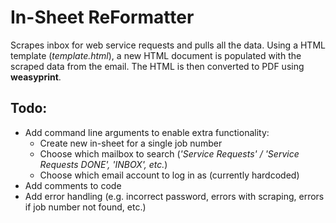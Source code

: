 # In-Sheet ReFormatter
Scrapes inbox for web service requests and pulls all the data.
Using a HTML template (*template.html*), a new HTML document is populated with the scraped data from the email.
The HTML is then converted to PDF using **weasyprint**.

## Todo:

* Add command line arguments to enable extra functionality:
	* Create new in-sheet for a single job number
	* Choose which mailbox to search (*'Service Requests' / 'Service Requests DONE', 'INBOX', etc.*)
	* Choose which email account to log in as (currently hardcoded)
* Add comments to code
* Add error handling (e.g. incorrect password, errors with scraping, errors if job number not found, etc.)
